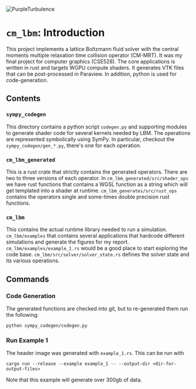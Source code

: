 ![PurpleTurbulence](render.png)

# `cm_lbm`: Introduction

This project implements a lattice Boltzmann fluid solver
with the central moments multiple relaxation time collision operator (CM-MRT).
It was my final project for computer graphics (CSE528).
The core applications is written in rust and targets WGPU compute shaders.
It generates VTK files that can be post-processed in Paraview.
In addition, python is used for code-generation.

## Contents

### `sympy_codegen`

This directory contains a python script `codegen.py` and supporting modules 
to generate shader code for several kernels needed by LBM.
The operations are represented symbolically using SymPy.
In particular, checkout the `sympy_codegen/gen_*.py`, there's one for each operation.

### `cm_lbm_generated`

This is a rust crate that strictly contains the generated operators.
There are two to three versions of each operator.
In `cm_lbm_generated/src/shader_ops` we have rust functions
that contains a WGSL function as a string which will get templated into a shader at runtime.
`cm_lbm_generates/src/rust_ops` contains the operators single and some-times double precision
rust functions.

### `cm_lbm`

This contains the actual runtime library needed to run a simulation.
`cm_lbm/examples` that contains several applications that 
hardcode different simulations and generate the figures for my report.
`cm_lbm/examples/example_1.rs` would be a good place to start exploring the code base.
`cm_lbm/src/solver/solver_state.rs` defines the solver state and its various operations.

## Commands

### Code Generation

The generated functions are checked into git, but to re-generated them run the following:
```
python sympy_codegen/codegen.py
```

### Run Example 1

The header image was generated with `example_1.rs`. 
This can be run with
```
cargo run --release --example example_1 -- --output-dir <dir-for-output-files>
```
Note that this example will generate over 300gb of data.
